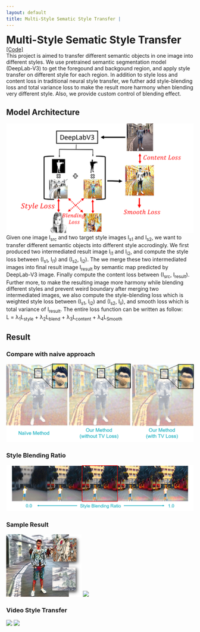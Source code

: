 ```yaml
---
layout: default
title: Multi-Style Sematic Style Transfer | 
---
```

<div>
	<h1 style="display:inline;"> Multi-Style Sematic Style Transfer </h1> 
	<a href="https://github.com/aa10402tw/MultiStyle-Semantic-Style-Transfer"> [Code] </a> 
</div>
This project is aimed to transfer different semantic objects in one image into different styles. We use pretrained semantic segmentation model (DeepLab-V3) to get the foregound and backgound region, and apply style transfer on different style for each region. In addition to style loss and content loss in traditional neural style transfer, we futher add style-blending loss and total variance loss to make the result more harmony when blending very different style. Also, we provide custom control of blending effect. 

## Model Architecture
<img src = "./images/MultiStyleNST/model_architecture.png" class="projectDetailImg">
Given one image I<sub>src</sub> and two target style images I<sub>s1</sub> and I<sub>s2</sub>, we want to transfer different semantic objects into different style accrodingly. We first produced two intermediated result image I<sub>i1</sub> and I<sub>i2</sub>, and compute the style loss between (I<sub>s1</sub>, I<sub>i1</sub>) and (I<sub>s2</sub>, I<sub>i2</sub>). The we merge these two intermediated images into final result image I<sub>result</sub> by semantic map predicted by DeepLab-V3 image. Finally compute the content loss between (I<sub>src</sub>, I<sub>result</sub>). Further more, to make the resulting image more harmony while blending different styles and prevent weird boundary after merging two intermediated images, we also compute the style-blending loss which is weighted style loss between (I<sub>s1</sub>, I<sub>i2</sub>) and (I<sub>s2</sub>, I<sub>ii</sub>), and smooth loss which is total variance of I<sub>result</sub>. The entire loss function can be written as follow:<br/>
L = &lambda;<sub>1</sub>L<sub>style</sub> + &lambda;<sub>2</sub>L<sub>blend</sub> + &lambda;<sub>3</sub>L<sub>content</sub> + &lambda;<sub>4</sub>L<sub>Smooth</sub>
&nbsp;

## Result 
### Compare with naive approach
<img src = "./images/MultiStyleNST/compare.png" class="projectDetailImg">

### Style Blending Ratio
<img src = "./images/MultiStyleNST/blending.png" class="projectDetailImg">

### Sample Result
<img src="./images/MultiStyleNST/result_1.png" width="40%"> <img src="./result_2.png" width="40%">

### Video Style Transfer
<img src="./images/MultiStyleNST/video_1.gif" width="40%"> <img src="./video_2.gif" width="40%">

